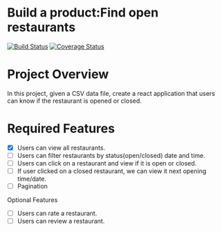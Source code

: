 # Build a product:Find open restaurants

[![Build Status](https://travis-ci.com/meshack-mbuvi/brck-challenge.svg?branch=develop)](https://travis-ci.com/meshack-mbuvi/brck-challenge)
[![Coverage Status](https://coveralls.io/repos/github/meshack-mbuvi/brck-challenge/badge.svg?branch=develop)](https://coveralls.io/github/meshack-mbuvi/brck-challenge?branch=develop)

# Project Overview

In this project, given a CSV data file, create a react application that users can know if the restaurant is opened or closed.

# Required Features

- [x] Users can view all restaurants.
- [ ] Users can filter restaurants by status(open/closed) date and time.
- [ ] Users can click on a restaurant and view if it is open or closed.
- [ ] If user clicked on a closed restaurant, we can view it next opening time/date.
- [ ] Pagination

Optional Features

- [ ] Users can rate a restaurant.
- [ ] Users can review a restaurant.
